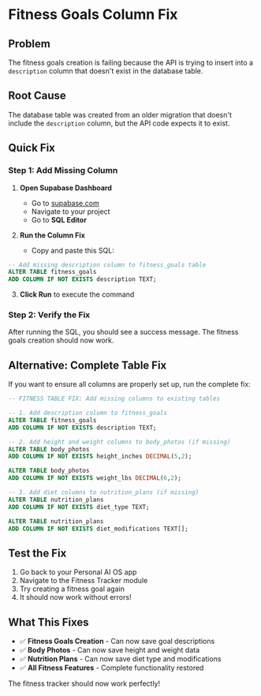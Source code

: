 # Fitness Goals Column Fix

## Problem

The fitness goals creation is failing because the API is trying to insert into a `description` column that doesn't exist in the database table.

## Root Cause

The database table was created from an older migration that doesn't include the `description` column, but the API code expects it to exist.

## Quick Fix

### Step 1: Add Missing Column

1. **Open Supabase Dashboard**
   - Go to [supabase.com](https://supabase.com)
   - Navigate to your project
   - Go to **SQL Editor**

2. **Run the Column Fix**
   - Copy and paste this SQL:

```sql
-- Add missing description column to fitness_goals table
ALTER TABLE fitness_goals
ADD COLUMN IF NOT EXISTS description TEXT;
```

3. **Click Run** to execute the command

### Step 2: Verify the Fix

After running the SQL, you should see a success message. The fitness goals creation should now work.

## Alternative: Complete Table Fix

If you want to ensure all columns are properly set up, run the complete fix:

```sql
-- FITNESS TABLE FIX: Add missing columns to existing tables

-- 1. Add description column to fitness_goals
ALTER TABLE fitness_goals
ADD COLUMN IF NOT EXISTS description TEXT;

-- 2. Add height and weight columns to body_photos (if missing)
ALTER TABLE body_photos
ADD COLUMN IF NOT EXISTS height_inches DECIMAL(5,2);

ALTER TABLE body_photos
ADD COLUMN IF NOT EXISTS weight_lbs DECIMAL(6,2);

-- 3. Add diet columns to nutrition_plans (if missing)
ALTER TABLE nutrition_plans
ADD COLUMN IF NOT EXISTS diet_type TEXT;

ALTER TABLE nutrition_plans
ADD COLUMN IF NOT EXISTS diet_modifications TEXT[];
```

## Test the Fix

1. Go back to your Personal AI OS app
2. Navigate to the Fitness Tracker module
3. Try creating a fitness goal again
4. It should now work without errors!

## What This Fixes

- ✅ **Fitness Goals Creation** - Can now save goal descriptions
- ✅ **Body Photos** - Can now save height and weight data
- ✅ **Nutrition Plans** - Can now save diet type and modifications
- ✅ **All Fitness Features** - Complete functionality restored

The fitness tracker should now work perfectly!
